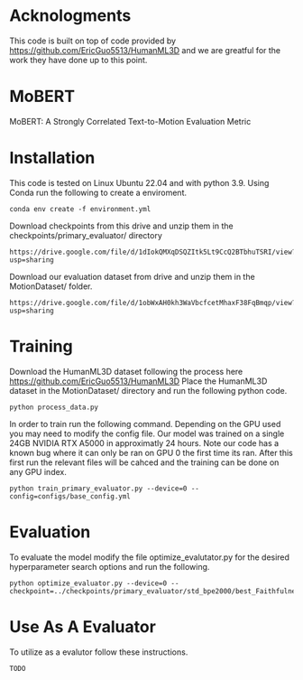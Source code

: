 # Acknologments
This code is built on top of code provided by https://github.com/EricGuo5513/HumanML3D and we are greatful for the work they have done up to this point. 
# MoBERT
MoBERT: A Strongly Correlated Text-to-Motion Evaluation Metric
# Installation
This code is tested on Linux Ubuntu 22.04 and with python 3.9. 
Using Conda run the following to create a enviroment.
````
conda env create -f environment.yml
````
Download checkpoints from this drive and unzip them in the checkpoints/primary_evaluator/ directory
````
https://drive.google.com/file/d/1dIokQMXqDSQZItk5Lt9CcQ2BTbhuTSRI/view?usp=sharing
````
Download our evaluation dataset from drive and unzip them in the MotionDataset/ folder.
````
https://drive.google.com/file/d/1obWxAH0kh3WaVbcfcetMhaxF38FqBmqp/view?usp=sharing
````
# Training
Download the HumanML3D dataset following the process here https://github.com/EricGuo5513/HumanML3D
Place the HumanML3D dataset in the MotionDataset/ directory and run the following python code.
````
python process_data.py
````
In order to train run the following command. Depending on the GPU used you may need to modify the config file. Our model was trained on a single 24GB NVIDIA RTX A5000 in approximatly 24 hours. Note our code has a known bug where it can only be ran on GPU 0 the first time its ran. After this first run the relevant files will be cahced and the training can be done on any GPU index. 
````
python train_primary_evaluator.py --device=0 --config=configs/base_config.yml
````
# Evaluation
To evaluate the model modify the file optimize_evalutator.py for the desired hyperparameter search options and run the following.
````
python optimize_evaluator.py --device=0 --checkpoint=../checkpoints/primary_evaluator/std_bpe2000/best_Faithfulness_checkpoint.pth
````
# Use As A Evaluator
To utilize as a evalutor follow these instructions.
````
TODO
````
